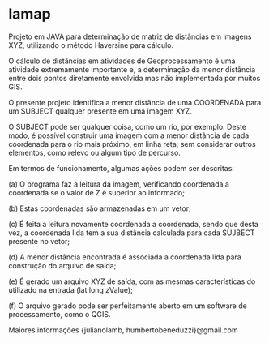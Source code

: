 # lamap
Projeto em JAVA para determinação de matriz de distâncias em imagens XYZ, utilizando o método Haversine para cálculo.

O cálculo de distâncias em atividades de Geoprocessamento é uma atividade extremamente importante e, a determinação da menor distância entre dois pontos diretamente envolvida mas não implementada por muitos GIS.

O presente projeto identifica a menor distãncia de uma COORDENADA para um SUBJECT qualquer presente em uma imagem XYZ.

O SUBJECT pode ser qualquer coisa, como um rio, por exemplo. Deste modo, é possível construir uma imagem com a menor distância de cada coordenada para o rio mais próximo, em linha reta; sem considerar outros elementos, como relevo ou algum tipo de percurso.

Em termos de funcionamento, algumas ações podem ser descritas:

(a) O programa faz a leitura da imagem, verificando coordenada a coordenada se o valor de Z é superior ao informado;

(b) Estas coordenadas são armazenadas em um vetor;

(c) É feita a leitura novamente coordenada a coordenada, sendo que desta vez, a coordenada lida tem a sua distância calculada para cada SUJBECT presente no vetor;

(d) A menor distância encontrada é associada a coordenada lida para construção do arquivo de saída;

(e) É gerado um arquivo XYZ de saída, com as mesmas características do utilizado na entrada (lat long zValue);

(f) O arquivo gerado pode ser perfeitamente aberto em um software de processamento, como o QGIS.


Maiores informações {julianolamb, humbertobeneduzzi}@gmail.com
